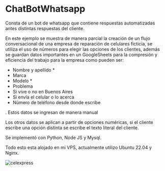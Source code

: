 # ChatBotWhatsapp

Consta de un bot de whatsapp que contiene respuestas automatizadas antes distintas respuestas del cliente.

En este ejemplo se muestra de manera parcial la creación de un flujo conversacional de una empresa de reparación de celulares ficticia, se utiliza el uso de números para elegir las opciones de los clientes, además se guardan datos importantes en un GoogleSheets para la compresión y eficiencia del trabajo para la empresa como pueden ser:

- Nombre y apellido *
- Marca
- Modelo *
- Problema
- Si vive o no en Buenos Aires
- Si envía el celular o lo acerca
- Número de teléfono desde donde escribe

. Estos datos se ingresan de manera manual

Los otros datos se aplican a partir de opciones numéricas, si el cliente escribe una opción distinta se escribe el texto literal del cliente.


Se implementó con Python, Node JS y Mysql.

Todo esto esta alojado en mi VPS, actualmente utilizo Ubuntu 22.04 y Nginx.


![celexpress](https://github.com/LucasCapiz/ChatBotWhatsapp/assets/103195322/087e337e-d8e4-4838-877c-efd442e644c2)


